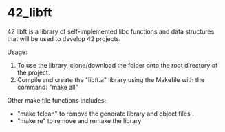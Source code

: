 # 42_libft

42 libft is a library of self-implemented libc functions and data structures that will be used to develop 42 projects.

Usage:<br />
1)  To use the library, clone/download the folder onto the root directory of the project.<br />
2)  Compile and create the "libft.a" library using the Makefile with the command: "make all"<br />

Other make file functions includes:  
- "make fclean" to remove the generate library and object files . 
- "make re" to remove and remake the library
